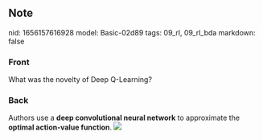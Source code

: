 ## Note
nid: 1656157616928
model: Basic-02d89
tags: 09_rl, 09_rl_bda
markdown: false

### Front
What was the novelty of Deep Q-Learning?

### Back
Authors use a <b>deep convolutional neural network</b> to
approximate the <b>optimal action-value function</b>. <img src= 
"paste-d2e9d07263c308fc293a226170dbf2706e5b8011.jpg">
